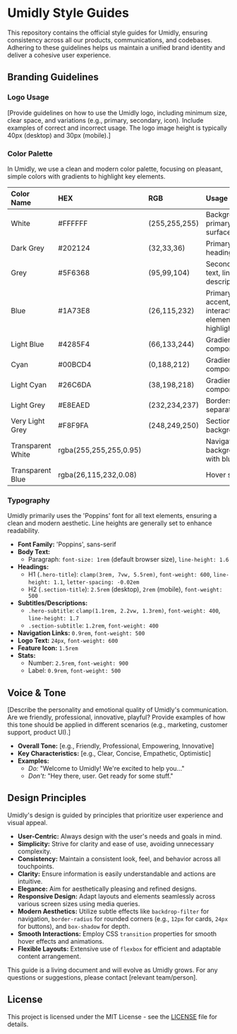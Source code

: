 # Umidly Style Guides

This repository contains the official style guides for Umidly, ensuring consistency across all our products, communications, and codebases. Adhering to these guidelines helps us maintain a unified brand identity and deliver a cohesive user experience.

## Branding Guidelines

### Logo Usage

[Provide guidelines on how to use the Umidly logo, including minimum size, clear space, and variations (e.g., primary, secondary, icon). Include examples of correct and incorrect usage. The logo image height is typically 40px (desktop) and 30px (mobile).]

### Color Palette

In Umidly, we use a clean and modern color palette, focusing on pleasant, simple colors with gradients to highlight key elements.

| Color Name | HEX | RGB | Usage |
| :--------- | :-- | :-- | :---- |
| White      | #FFFFFF | (255,255,255) | Backgrounds, primary surfaces |
| Dark Grey  | #202124 | (32,33,36) | Primary text, headings |
| Grey       | #5F6368 | (95,99,104) | Secondary text, links, descriptions |
| Blue       | #1A73E8 | (26,115,232) | Primary accent, interactive elements, highlights |
| Light Blue | #4285F4 | (66,133,244) | Gradient component |
| Cyan       | #00BCD4 | (0,188,212) | Gradient component |
| Light Cyan | #26C6DA | (38,198,218) | Gradient component |
| Light Grey | #E8EAED | (232,234,237) | Borders, separators |
| Very Light Grey | #F8F9FA | (248,249,250) | Section backgrounds |
| Transparent White | rgba(255,255,255,0.95) | | Navigation background with blur |
| Transparent Blue | rgba(26,115,232,0.08) | | Hover states |

### Typography

Umidly primarily uses the 'Poppins' font for all text elements, ensuring a clean and modern aesthetic. Line heights are generally set to enhance readability.

*   **Font Family:** 'Poppins', sans-serif
*   **Body Text:**
    *   Paragraph: `font-size: 1rem` (default browser size), `line-height: 1.6`
*   **Headings:**
    *   H1 (`.hero-title`): `clamp(3rem, 7vw, 5.5rem)`, `font-weight: 600`, `line-height: 1.1`, `letter-spacing: -0.02em`
    *   H2 (`.section-title`): `2.5rem` (desktop), `2rem` (mobile), `font-weight: 500`
*   **Subtitles/Descriptions:**
    *   `.hero-subtitle`: `clamp(1.1rem, 2.2vw, 1.3rem)`, `font-weight: 400`, `line-height: 1.7`
    *   `.section-subtitle`: `1.2rem`, `font-weight: 400`
*   **Navigation Links:** `0.9rem`, `font-weight: 500`
*   **Logo Text:** `24px`, `font-weight: 600`
*   **Feature Icon:** `1.5rem`
*   **Stats:**
    *   Number: `2.5rem`, `font-weight: 900`
    *   Label: `0.9rem`, `font-weight: 500`

## Voice & Tone

[Describe the personality and emotional quality of Umidly's communication. Are we friendly, professional, innovative, playful? Provide examples of how this tone should be applied in different scenarios (e.g., marketing, customer support, product UI).]

*   **Overall Tone:** [e.g., Friendly, Professional, Empowering, Innovative]
*   **Key Characteristics:** [e.g., Clear, Concise, Empathetic, Optimistic]
*   **Examples:**
    *   *Do:* "Welcome to Umidly! We're excited to help you..."
    *   *Don't:* "Hey there, user. Get ready for some stuff."

## Design Principles

Umidly's design is guided by principles that prioritize user experience and visual appeal.

*   **User-Centric:** Always design with the user's needs and goals in mind.
*   **Simplicity:** Strive for clarity and ease of use, avoiding unnecessary complexity.
*   **Consistency:** Maintain a consistent look, feel, and behavior across all touchpoints.
*   **Clarity:** Ensure information is easily understandable and actions are intuitive.
*   **Elegance:** Aim for aesthetically pleasing and refined designs.
*   **Responsive Design:** Adapt layouts and elements seamlessly across various screen sizes using media queries.
*   **Modern Aesthetics:** Utilize subtle effects like `backdrop-filter` for navigation, `border-radius` for rounded corners (e.g., `12px` for cards, `24px` for buttons), and `box-shadow` for depth.
*   **Smooth Interactions:** Employ CSS `transition` properties for smooth hover effects and animations.
*   **Flexible Layouts:** Extensive use of `flexbox` for efficient and adaptable content arrangement.

This guide is a living document and will evolve as Umidly grows. For any questions or suggestions, please contact [relevant team/person].

## License

This project is licensed under the MIT License - see the [LICENSE](LICENSE) file for details.
